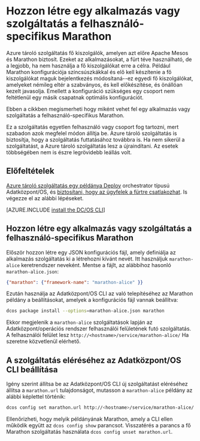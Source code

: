 <properties
   pageTitle="Alkalmazás vagy szolgáltatás a felhasználó-specifikus Marathon |} Microsoft Azure"
   description="Hozzon létre egy alkalmazás vagy szolgáltatás a felhasználó-specifikus Marathon"
   services="container-service"
   documentationCenter=""
   authors="rgardler"
   manager="timlt"
   editor=""
   tags="acs, azure-container-service"
   keywords="Tárolók, Marathon, Micro-szolgáltatások, Adatközpont/OS, Azure"/>

<tags
   ms.service="container-service"
   ms.devlang="na"
   ms.topic="get-started-article"
   ms.tgt_pltfrm="na"
   ms.workload="na"
   ms.date="04/12/2016"
   ms.author="rogardle"/>

# <a name="create-an-application-or-user-specific-marathon-service"></a>Hozzon létre egy alkalmazás vagy szolgáltatás a felhasználó-specifikus Marathon

Azure tároló szolgáltatás fő kiszolgálók, amelyen azt előre Apache Mesos és Marathon biztosít. Ezeket az alkalmazásokat, a fürt téve használható, de a legjobb, ha nem használja a fő kiszolgálókat erre a célra. Például Marathon konfigurációja színcsúszkákkal és elő kell készítenie a fő kiszolgálókat maguk bejelentkezés módosítaná--ez egyedi fő kiszolgálókat, amelyeket némileg eltér a szabványos, és kell előkészítése, és önállóan kezelt javasolja. Emellett a konfiguráció szükséges egy csoport nem feltétlenül egy másik csapatnak optimális konfigurációt.

Ebben a cikkben megismerheti hogy miként vehet fel egy alkalmazás vagy szolgáltatás a felhasználó-specifikus Marathon.

Ez a szolgáltatás egyetlen felhasználó vagy csoport fog tartozni, mert szabadon azok megfelel módon állítja be. Azure tároló szolgáltatás is biztosítja, hogy a szolgáltatás futtatásához továbbra is. Ha nem sikerül a szolgáltatást, a Azure tároló szolgáltatás lesz a újraindítani. Az esetek többségében nem is észre legrövidebb leállás volt.

## <a name="prerequisites"></a>Előfeltételek

[Azure tároló szolgáltatás egy példánya Deploy](container-service-deployment.md) orchestrator típusú Adatközpont/OS, és [biztosítani, hogy az ügyfelek a fürtre csatlakozhat](container-service-connect.md). Is végezze el az alábbi lépéseket.

[AZURE.INCLUDE [install the DC/OS CLI](../../includes/container-service-install-dcos-cli-include.md)]

## <a name="create-an-application-or-user-specific-marathon-service"></a>Hozzon létre egy alkalmazás vagy szolgáltatás a felhasználó-specifikus Marathon

Először hozzon létre egy JSON konfigurációs fájl, amely definiálja az alkalmazás szolgáltatás ki a létrehozni kívánt nevét. Itt használjuk `marathon-alice` keretrendszer neveként. Mentse a fájlt, az alábbihoz hasonló `marathon-alice.json`:

```json
{"marathon": {"framework-name": "marathon-alice" }}
```

Ezután használja az Adatközpont/OS CLI az való telepítéséhez az Marathon példány a beállításokat, amelyek a konfigurációs fájl vannak beállítva:

```bash
dcos package install --options=marathon-alice.json marathon
```

Ekkor megjelenik a `marathon-alice` szolgáltatások lapján az Adatközpont/operációs rendszer felhasználói felületének futó szolgáltatás. A felhasználói felület lesz `http://<hostname>/service/marathon-alice/` Ha szeretne közvetlenül elérhető.

## <a name="set-the-dcos-cli-to-access-the-service"></a>A szolgáltatás eléréséhez az Adatközpont/OS CLI beállítása

Igény szerint állítsa be az Adatközpont/OS CLI új szolgáltatást eléréséhez állítsa a `marathon.url` tulajdonságot, mutasson a `marathon-alice` példány az alábbi képlettel történik:

```bash
dcos config set marathon.url http://<hostname>/service/marathon-alice/
```

Ellenőrizheti, hogy melyik példányának Marathon, amely a CLI ellen működik együtt az `dcos config show` parancsot. Visszatérés a parancs a fő Marathon szolgáltatás használata `dcos config unset marathon.url`.
